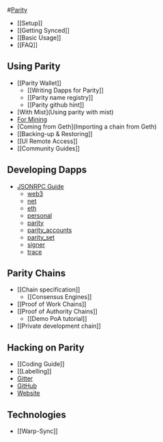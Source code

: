 #[Parity](Home)
- [[Setup]]
- [[Getting Synced]]
- [[Basic Usage]]
- [[FAQ]]

## Using Parity
- [[Parity Wallet]]
  - [[Writing Dapps for Parity]]
  - [[Parity name registry]]
  - [[Parity github hint]]
- [With Mist](Using parity with mist)
- [For Mining](Mining)
- [Coming from Geth](Importing a chain from Geth)
- [[Backing-up & Restoring]]
- [[UI Remote Access]]
- [[Community Guides]]

## Developing Dapps
- [JSONRPC Guide](JSONRPC)
  - [web3](JSONRPC-web3-module)
  - [net](JSONRPC-net-module)
  - [eth](JSONRPC-eth-module)
  - [personal](JSONRPC-personal-module)
  - [parity](JSONRPC-parity-module)
  - [parity_accounts](JSONRPC-parity_accounts-module)
  - [parity_set](JSONRPC-parity_set-module)
  - [signer](JSONRPC-signer-module)
  - [trace](JSONRPC-trace-module)

## Parity Chains
- [[Chain specification]]
  - [[Consensus Engines]]
- [[Proof of Work Chains]]
- [[Proof of Authority Chains]]
  - [[Demo PoA tutorial]]
- [[Private development chain]]

## Hacking on Parity
- [[Coding Guide]]
- [[Labelling]]
- [Gitter](https://gitter.im/ethcore/parity)
- [GitHub](https://github.com/ethcore/parity)
- [Website](https://parity.io)

## Technologies
- [[Warp-Sync]]